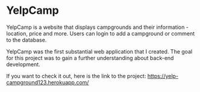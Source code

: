 # YelpCamp
YelpCamp is a website that displays campgrounds and their information - location, price and more. Users can login to add a campground or comment to the database.

YelpCamp was the first substantial web application that I created. The goal for this project was to gain a further understanding about back-end development.

If you want to check it out, here is the link to the project: https://yelp-campground123.herokuapp.com/

